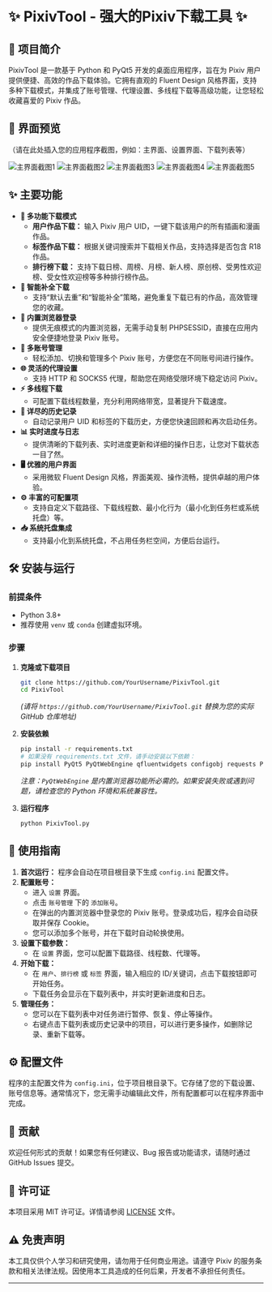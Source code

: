 # ✨ PixivTool - 强大的Pixiv下载工具 ✨


## 🚀 项目简介

PixivTool 是一款基于 Python 和 PyQt5 开发的桌面应用程序，旨在为 Pixiv 用户提供便捷、高效的作品下载体验。它拥有直观的 Fluent Design 风格界面，支持多种下载模式，并集成了账号管理、代理设置、多线程下载等高级功能，让您轻松收藏喜爱的 Pixiv 作品。

## 📸 界面预览

（请在此处插入您的应用程序截图，例如：主界面、设置界面、下载列表等）

![主界面截图1](https://github.com/s282730788/PixivTool/blob/main/pic/1.png)
![主界面截图2](https://github.com/s282730788/PixivTool/blob/main/pic/2.png)
![主界面截图3](https://github.com/s282730788/PixivTool/blob/main/pic/3.png)
![主界面截图4](https://github.com/s282730788/PixivTool/blob/main/pic/4.png)
![主界面截图5](https://github.com/s282730788/PixivTool/blob/main/pic/5.png)


## ✨ 主要功能

*   **🎨 多功能下载模式**
    *   **用户作品下载：** 输入 Pixiv 用户 UID，一键下载该用户的所有插画和漫画作品。
    *   **标签作品下载：** 根据关键词搜索并下载相关作品，支持选择是否包含 R18 作品。
    *   **排行榜下载：** 支持下载日榜、周榜、月榜、新人榜、原创榜、受男性欢迎榜、受女性欢迎榜等多种排行榜作品。
*   **🔄 智能补全下载**
    *   支持“默认去重”和“智能补全”策略，避免重复下载已有的作品，高效管理您的收藏。
*   **🔐 内置浏览器登录**
    *   提供无痕模式的内置浏览器，无需手动复制 PHPSESSID，直接在应用内安全便捷地登录 Pixiv 账号。
*   **👥 多账号管理**
    *   轻松添加、切换和管理多个 Pixiv 账号，方便您在不同账号间进行操作。
*   **🌐 灵活的代理设置**
    *   支持 HTTP 和 SOCKS5 代理，帮助您在网络受限环境下稳定访问 Pixiv。
*   **⚡ 多线程下载**
    *   可配置下载线程数量，充分利用网络带宽，显著提升下载速度。
*   **📜 详尽的历史记录**
    *   自动记录用户 UID 和标签的下载历史，方便您快速回顾和再次启动任务。
*   **📊 实时进度与日志**
    *   提供清晰的下载列表、实时进度更新和详细的操作日志，让您对下载状态一目了然。
*   **🖥️ 优雅的用户界面**
    *   采用微软 Fluent Design 风格，界面美观、操作流畅，提供卓越的用户体验。
*   **⚙️ 丰富的可配置项**
    *   支持自定义下载路径、下载线程数、最小化行为（最小化到任务栏或系统托盘）等。
*   **📥 系统托盘集成**
    *   支持最小化到系统托盘，不占用任务栏空间，方便后台运行。

## 🛠️ 安装与运行

### 前提条件

*   Python 3.8+
*   推荐使用 `venv` 或 `conda` 创建虚拟环境。

### 步骤

1.  **克隆或下载项目**

    ```bash
    git clone https://github.com/YourUsername/PixivTool.git
    cd PixivTool
    ```
    *(请将 `https://github.com/YourUsername/PixivTool.git` 替换为您的实际 GitHub 仓库地址)*

2.  **安装依赖**

    ```bash
    pip install -r requirements.txt
    # 如果没有 requirements.txt 文件，请手动安装以下依赖：
    pip install PyQt5 PyQtWebEngine qfluentwidgets configobj requests Pillow
    ```
    *注意：`PyQtWebEngine` 是内置浏览器功能所必需的。如果安装失败或遇到问题，请检查您的 Python 环境和系统兼容性。*

3.  **运行程序**

    ```bash
    python PixivTool.py
    ```

## 🚀 使用指南

1.  **首次运行：** 程序会自动在项目根目录下生成 `config.ini` 配置文件。
2.  **配置账号：**
    *   进入 `设置` 界面。
    *   点击 `账号管理` 下的 `添加账号`。
    *   在弹出的内置浏览器中登录您的 Pixiv 账号。登录成功后，程序会自动获取并保存 Cookie。
    *   您可以添加多个账号，并在下载时自动轮换使用。
3.  **设置下载参数：**
    *   在 `设置` 界面，您可以配置下载路径、线程数、代理等。
4.  **开始下载：**
    *   在 `用户`、`排行榜` 或 `标签` 界面，输入相应的 ID/关键词，点击下载按钮即可开始任务。
    *   下载任务会显示在下载列表中，并实时更新进度和日志。
5.  **管理任务：**
    *   您可以在下载列表中对任务进行暂停、恢复、停止等操作。
    *   右键点击下载列表或历史记录中的项目，可以进行更多操作，如删除记录、重新下载等。

## ⚙️ 配置文件

程序的主配置文件为 `config.ini`，位于项目根目录下。它存储了您的下载设置、账号信息等。通常情况下，您无需手动编辑此文件，所有配置都可以在程序界面中完成。

## 🤝 贡献

欢迎任何形式的贡献！如果您有任何建议、Bug 报告或功能请求，请随时通过 GitHub Issues 提交。

## 📄 许可证

本项目采用 MIT 许可证。详情请参阅 [LICENSE](LICENSE) 文件。

## ⚠️ 免责声明

本工具仅供个人学习和研究使用，请勿用于任何商业用途。请遵守 Pixiv 的服务条款和相关法律法规。因使用本工具造成的任何后果，开发者不承担任何责任。

---
